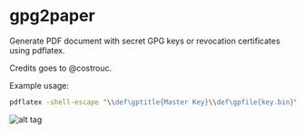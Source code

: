 # gpg2paper
Generate PDF document with secret GPG keys or revocation certificates using pdflatex.

Credits goes to @costrouc.

Example usage:

```bash
pdflatex -shell-escape "\\def\gptitle{Master Key}\\def\gpfile{key.bin}\\include{gpg2paper}"
```
![alt tag](https://user-images.githubusercontent.com/402648/40799965-57824dca-650f-11e8-94e4-e9e4a2c0c5fa.png)
